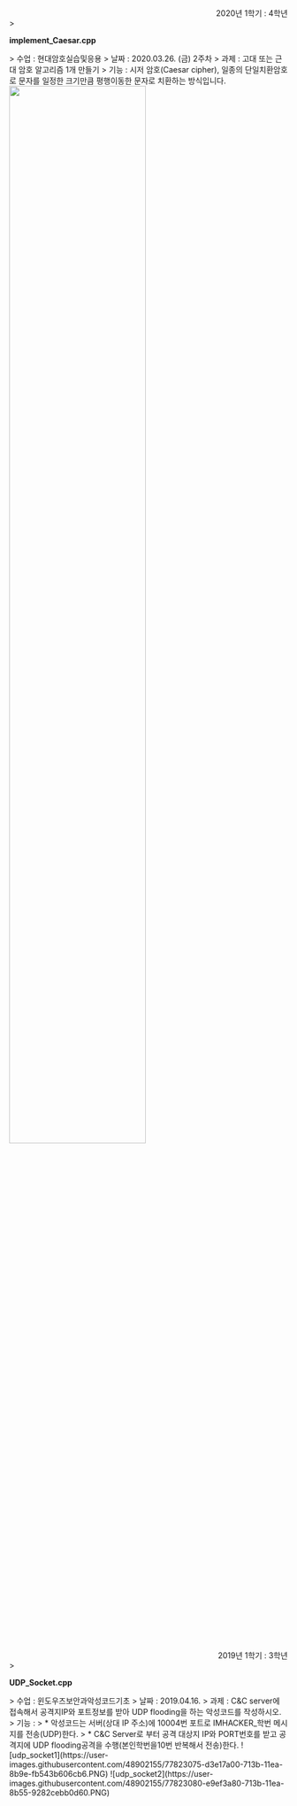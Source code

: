 <div style="text-align: right"> 2020년 1학기 : 4학년</div>  
> <p><strong>implement_Caesar.cpp</strong></p>
> 수업 : 현대암호실습및응용  
> 날짜 : 2020.03.26. (금) 2주차  
> 과제 : 고대 또는 근대 암호 알고리즘 1개 만들기  
> 기능 : 시저 암호(Caesar cipher), 일종의 단일치환암호로 문자를 일정한 크기만큼 평행이동한 문자로 치환하는 방식입니다.  
<img src="https://user-images.githubusercontent.com/48902155/77818659-86531600-7117-11ea-9a81-fa6ec3441858.JPG" width="70%"></img>

<br><br><br><br>

<div style="text-align: right"> 2019년 1학기 : 3학년 </div>  
> <p><strong>UDP_Socket.cpp</strong></p>
> 수업 : 윈도우즈보안과악성코드기초  
> 날짜 : 2019.04.16.  
> 과제 : C&C server에 접속해서 공격지IP와 포트정보를 받아 UDP flooding을 하는 악성코드를 작성하시오.  
> 기능 : 
> * 악성코드는 서버(상대 IP 주소)에 10004번 포트로 IMHACKER_학번 메시지를 전송(UDP)한다.
> * C&C Server로 부터 공격 대상지 IP와 PORT번호를 받고 공격지에 UDP flooding공격을 수행(본인학번을10번 반복해서 전송)한다.
![udp_socket1](https://user-images.githubusercontent.com/48902155/77823075-d3e17a00-713b-11ea-8b9e-fb543b606cb6.PNG)
![udp_socket2](https://user-images.githubusercontent.com/48902155/77823080-e9ef3a80-713b-11ea-8b55-9282cebb0d60.PNG)


